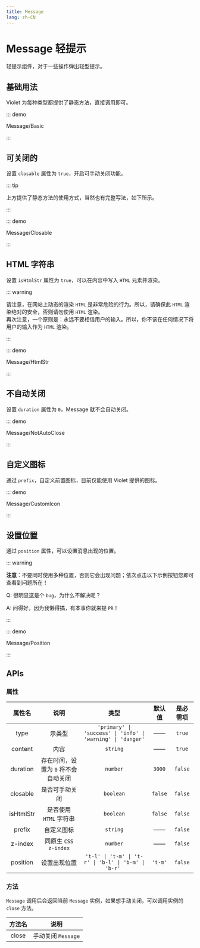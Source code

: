 ```yaml
---
title: Message
lang: zh-CN
---
```


# Message 轻提示

轻提示组件，对于一些操作弹出轻型提示。

## 基础用法

Violet 为每种类型都提供了静态方法，直接调用即可。

::: demo

Message/Basic

:::

## 可关闭的

设置 `closable` 属性为 `true`，开启可手动关闭功能。

::: tip

上方提供了静态方法的使用方式，当然也有完整写法，如下所示。

:::

::: demo

Message/Closable

:::

## HTML 字符串

设置 `isHtmlStr` 属性为 `true`，可以在内容中写入 `HTML` 元素并渲染。

::: warning

请注意，在网站上动态的渲染 `HTML` 是非常危险的行为。所以，请确保此 `HTML` 渲染绝对的安全，否则请勿使用 `HTML` 渲染。<br />
再次注意，一个原则是：永远不要相信用户的输入。所以，你不该在任何情况下将用户的输入作为 `HTML` 渲染。

:::

::: demo

Message/HtmlStr

:::

## 不自动关闭

设置 `duration` 属性为 `0`，Message 就不会自动关闭。

::: demo

Message/NotAutoClose

:::

## 自定义图标

通过 `prefix`，自定义前置图标，目前仅能使用 Violet 提供的图标。

::: demo

Message/CustomIcon

:::

## 设置位置

通过 `position` 属性，可以设置消息出现的位置。

::: warning

**注意**：不要同时使用多种位置，否则它会出现问题；依次点击以下示例按钮您即可查看到问题所在！

Q: 很明显这是个 `bug`，为什么不解决呢？

A: 问得好，因为我懒得搞，有本事你就来提 `PR`！

:::

::: demo

Message/Position

:::

## APIs

### 属性

| 属性名 | 说明 | 类型 | 默认值 | 是必需项 |
| :---: | :---: | :---: | :---: | :---: |
| type | 示类型 | `'primary' \| 'success' \| 'info' \| 'warning' \| 'danger'` | —— | `true` |
| content | 内容 | `string` | —— | `true` |
| duration | 存在时间，设置为 `0` 将不会自动关闭 | `number` | `3000` | `false` |
| closable | 是否可手动关闭 | `boolean` | `false` | `false` |
| isHtmlStr | 是否使用 `HTML` 字符串 | `boolean` | `false` | `false` |
| prefix | 自定义图标 | `string` | —— | `false` |
| z-index | 同原生 `CSS z-index` | `number` | —— | `false` |
| position | 设置出现位置 | `'t-l' \| 't-m' \| 't-r' \| 'b-l' \| 'b-m' \| 'b-r' ` | `'t-m'` | `false` |

### 方法

`Message` 调用后会返回当前 `Message` 实例，如果想手动关闭，可以调用实例的 `close` 方法。

| 方法名 | 说明 |
| :---: | :---: |
| close | 手动关闭 `Message` |
